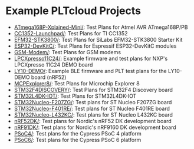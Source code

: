 # Example PLTcloud Projects

- [ATmega168P-Xplained-Mini/](ATmega168P-Xplained-Mini/): Test Plans for Atmel AVR ATmega168P/PB
- [CC1352-Launchpad/](CC1352-Launchpad/): Test Plans for TI CC1352
- [EFM32-STK3800/](EFM32-STK3800/): Test Plans for SiLabs EFM32-STK3800 Starter Kit
- [ESP32-DevKitC/](ESP32-DevKitC/): Test Plans for Espressif ESP32-DevKitC modules
- [GSM-Modem/](GSM-Modem/): Test Plans for GSM modems
- [LPCXpresso11C24/](LPCXpresso11C24/): Example firmware and test plans for NXP's LPCXpresso 11C24 DEMO board
- [LY10-DEMO/](LY10-DEMO/): Example BLE firmware and PLT test plans for the LY10-DEMO board (nRF52)
- [MCPExplorer8/](MCPExplorer8/): Test Plans for Microchip Explorer 8
- [STM32F4DISCOVERY/](STM32F4DISCOVERY/): Test Plans for STM32F4 Discovery board
- [STM32L4DK-IOT/](STM32L4DK-IOT/): Test Plans for STM32L4DK-IOT
- [STM32Nucleo-F207ZG/](STM32Nucleo-F207ZG/): Test plans for ST Nucleo F207ZG board
- [STM32Nucleo-F401RE/](STM32Nucleo-F401RE/): Test plans for ST Nucleo F401RE board
- [STM32Nucleo-L432KC/](STM32Nucleo-L432KC/): Test plans for ST Nucleo L432KC board
- [nRF52DK/](nRF52DK/): Test plans for Nordic's nRF52 DK development board
- [nRF91DK/](nRF91DK/): Test plans for Nordic's nRF9160 DK development board
- [PSoC4/](PSoC4/): Test plans for the Cypress PSoC 4 platform
- [PSoC6/](PSoC6/): Test plans for the Cypress PSoC 6 platform
